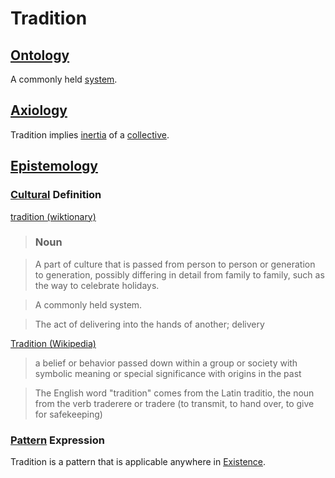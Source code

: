 # Tradition

## [Ontology](./ontology.md)

A commonly held [system](./system.md).

## [Axiology](./axiology.md)

Tradition implies [inertia](./inertia.md) of a [collective](./collective.md).

## [Epistemology](./epistemology.md)

### [Cultural](./culture.md) Definition

<a href="http://en.wiktionary.org/wiki/tradition" target="_blank">tradition (wiktionary)</a>

> ### Noun

> A part of culture that is passed from person to person or generation to generation, possibly differing in detail from family to family, such as the way to celebrate holidays.

> A commonly held system.

> The act of delivering into the hands of another; delivery

<a href="https://en.wikipedia.org/wiki/Tradition" target="_blank">Tradition (Wikipedia)</a>

> a belief or behavior passed down within a group or society with symbolic meaning or special significance with origins in the past

> The English word "tradition" comes from the Latin traditio, the noun from the verb traderere or tradere (to transmit, to hand over, to give for safekeeping)

### [Pattern](./pattern.md) Expression

Tradition is a pattern that is applicable anywhere in [Existence](./existence.md).
